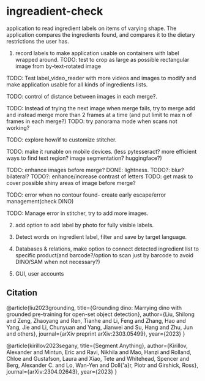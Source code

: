 # ingreadient-check
application to read ingredient labels on items of varying shape.
The application compares the ingredients found, and compares it
to the dietary restrictions the user has.

1) record labels to make application usable on containers with label wrapped around.
TODO: test to crop as large as possible rectangular image from by-text-rotated image
 
TODO: Test label_video_reader with more videos and images to modify and make application
      usable for all kinds of ingredients lists.

TODO: control of distance between images in each merge?.

TODO: Instead of trying the next image when merge fails, try to
      merge add and instead merge more than 2 frames at a time
      (and put limit to max n of frames in each merge?)
TODO: try panorama mode when scans not working?

TODO: explore how/if to customize stitcher.


TODO: make it runable on mobile devices.
      (less pytesseract? more efficient ways to find text region? image segmentation? huggingface?)

TODO: enhance images before merge?
  DONE: lightness.
  TODO?: blur? bilateral?
  TODO?: enhance/increase contrast of letters
TODO: get mask to cover possible shiny areas of image before merge?

TODO: error when no contour found- create early escape/error management(check DINO)

TODO: Manage error in stitcher, try to add more images.

2) add option to add label by photo for fully visible labels.

3) Detect words on ingredient label, filter and save by target language.

4) Databases & relations, make option to connect detected ingredient list to specific product(and barcode?/option to scan just by barcode to avoid DINO/SAM when not necessary?)

5) GUI, user accounts

## Citation
@article{liu2023grounding,
  title={Grounding dino: Marrying dino with grounded pre-training for open-set object detection},
  author={Liu, Shilong and Zeng, Zhaoyang and Ren, Tianhe and Li, Feng and Zhang, Hao and Yang, Jie and Li, Chunyuan and Yang, Jianwei and Su, Hang and Zhu, Jun and others},
  journal={arXiv preprint arXiv:2303.05499},
  year={2023}
}

@article{kirillov2023segany,
  title={Segment Anything},
  author={Kirillov, Alexander and Mintun, Eric and Ravi, Nikhila and Mao, Hanzi and Rolland, Chloe and Gustafson, Laura and Xiao, Tete and Whitehead, Spencer and Berg, Alexander C. and Lo, Wan-Yen and Doll{\'a}r, Piotr and Girshick, Ross},
  journal={arXiv:2304.02643},
  year={2023}
}
